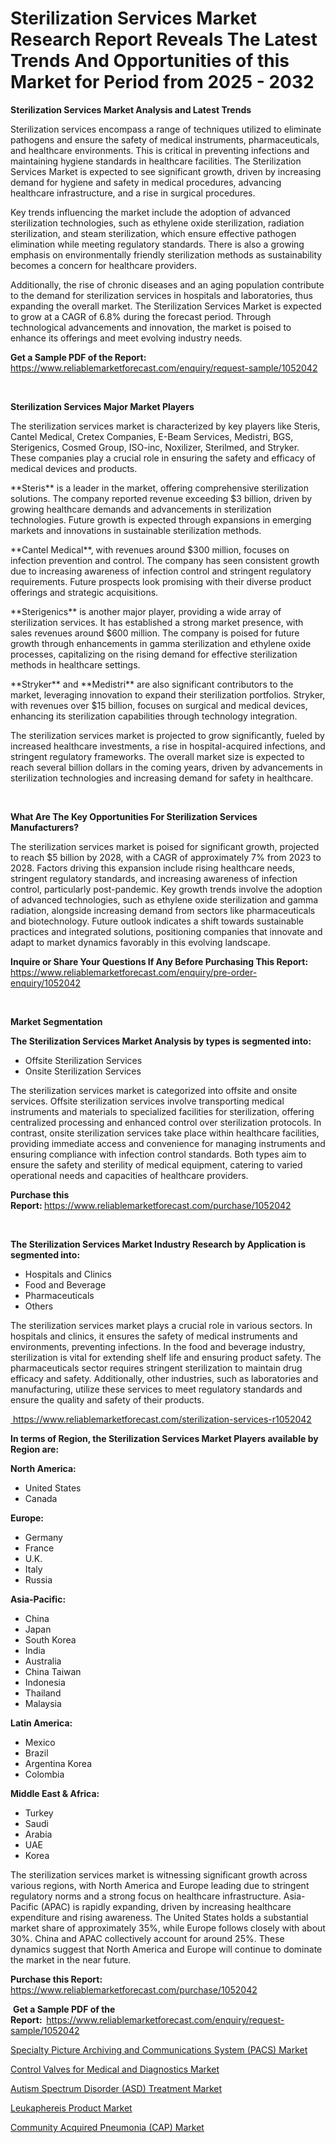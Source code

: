<p><h1>Sterilization Services Market Research Report Reveals The Latest Trends And Opportunities of this Market for Period from 2025 - 2032</h1></p><p><strong>Sterilization Services Market Analysis and Latest Trends</strong></p>
<p><p>Sterilization services encompass a range of techniques utilized to eliminate pathogens and ensure the safety of medical instruments, pharmaceuticals, and healthcare environments. This is critical in preventing infections and maintaining hygiene standards in healthcare facilities. The Sterilization Services Market is expected to see significant growth, driven by increasing demand for hygiene and safety in medical procedures, advancing healthcare infrastructure, and a rise in surgical procedures. </p><p>Key trends influencing the market include the adoption of advanced sterilization technologies, such as ethylene oxide sterilization, radiation sterilization, and steam sterilization, which ensure effective pathogen elimination while meeting regulatory standards. There is also a growing emphasis on environmentally friendly sterilization methods as sustainability becomes a concern for healthcare providers.</p><p>Additionally, the rise of chronic diseases and an aging population contribute to the demand for sterilization services in hospitals and laboratories, thus expanding the overall market. The Sterilization Services Market is expected to grow at a CAGR of 6.8% during the forecast period. Through technological advancements and innovation, the market is poised to enhance its offerings and meet evolving industry needs.</p></p>
<p><strong>Get a Sample PDF of the Report:&nbsp;</strong> <a href="https://www.reliablemarketforecast.com/enquiry/request-sample/1052042?utm_campaign=1875&utm_medium=2&utm_source=Github&utm_content=ia&utm_term=03032025&utm_id=sterilization-services">https://www.reliablemarketforecast.com/enquiry/request-sample/1052042</a></p>
<p>&nbsp;</p>
<p><strong>Sterilization Services Major Market Players</strong></p>
<p><p>The sterilization services market is characterized by key players like Steris, Cantel Medical, Cretex Companies, E-Beam Services, Medistri, BGS, Sterigenics, Cosmed Group, ISO-inc, Noxilizer, Sterilmed, and Stryker. These companies play a crucial role in ensuring the safety and efficacy of medical devices and products.</p><p>**Steris** is a leader in the market, offering comprehensive sterilization solutions. The company reported revenue exceeding $3 billion, driven by growing healthcare demands and advancements in sterilization technologies. Future growth is expected through expansions in emerging markets and innovations in sustainable sterilization methods.</p><p>**Cantel Medical**, with revenues around $300 million, focuses on infection prevention and control. The company has seen consistent growth due to increasing awareness of infection control and stringent regulatory requirements. Future prospects look promising with their diverse product offerings and strategic acquisitions.</p><p>**Sterigenics** is another major player, providing a wide array of sterilization services. It has established a strong market presence, with sales revenues around $600 million. The company is poised for future growth through enhancements in gamma sterilization and ethylene oxide processes, capitalizing on the rising demand for effective sterilization methods in healthcare settings.</p><p>**Stryker** and **Medistri** are also significant contributors to the market, leveraging innovation to expand their sterilization portfolios. Stryker, with revenues over $15 billion, focuses on surgical and medical devices, enhancing its sterilization capabilities through technology integration.</p><p>The sterilization services market is projected to grow significantly, fueled by increased healthcare investments, a rise in hospital-acquired infections, and stringent regulatory frameworks. The overall market size is expected to reach several billion dollars in the coming years, driven by advancements in sterilization technologies and increasing demand for safety in healthcare.</p></p>
<p>&nbsp;</p>
<p><strong>What Are The Key Opportunities For Sterilization Services Manufacturers?</strong></p>
<p><p>The sterilization services market is poised for significant growth, projected to reach $5 billion by 2028, with a CAGR of approximately 7% from 2023 to 2028. Factors driving this expansion include rising healthcare needs, stringent regulatory standards, and increasing awareness of infection control, particularly post-pandemic. Key growth trends involve the adoption of advanced technologies, such as ethylene oxide sterilization and gamma radiation, alongside increasing demand from sectors like pharmaceuticals and biotechnology. Future outlook indicates a shift towards sustainable practices and integrated solutions, positioning companies that innovate and adapt to market dynamics favorably in this evolving landscape.</p></p>
<p><strong>Inquire or Share Your Questions If Any Before Purchasing This Report:</strong> <a href="https://www.reliablemarketforecast.com/enquiry/pre-order-enquiry/1052042?utm_campaign=1875&utm_medium=2&utm_source=Github&utm_content=ia&utm_term=03032025&utm_id=sterilization-services">https://www.reliablemarketforecast.com/enquiry/pre-order-enquiry/1052042</a></p>
<p>&nbsp;</p>
<p><strong>Market Segmentation</strong></p>
<p><strong>The Sterilization Services Market Analysis by types is segmented into:</strong></p>
<p><ul><li>Offsite Sterilization Services</li><li>Onsite Sterilization Services</li></ul></p>
<p><p>The sterilization services market is categorized into offsite and onsite services. Offsite sterilization services involve transporting medical instruments and materials to specialized facilities for sterilization, offering centralized processing and enhanced control over sterilization protocols. In contrast, onsite sterilization services take place within healthcare facilities, providing immediate access and convenience for managing instruments and ensuring compliance with infection control standards. Both types aim to ensure the safety and sterility of medical equipment, catering to varied operational needs and capacities of healthcare providers.</p></p>
<p><strong>Purchase this Report:&nbsp;</strong><a href="https://www.reliablemarketforecast.com/purchase/1052042?utm_campaign=1875&utm_medium=2&utm_source=Github&utm_content=ia&utm_term=03032025&utm_id=sterilization-services">https://www.reliablemarketforecast.com/purchase/1052042</a></p>
<p>&nbsp;</p>
<p><strong>The Sterilization Services Market Industry Research by Application is segmented into:</strong></p>
<p><ul><li>Hospitals and Clinics</li><li>Food and Beverage</li><li>Pharmaceuticals</li><li>Others</li></ul></p>
<p><p>The sterilization services market plays a crucial role in various sectors. In hospitals and clinics, it ensures the safety of medical instruments and environments, preventing infections. In the food and beverage industry, sterilization is vital for extending shelf life and ensuring product safety. The pharmaceuticals sector requires stringent sterilization to maintain drug efficacy and safety. Additionally, other industries, such as laboratories and manufacturing, utilize these services to meet regulatory standards and ensure the quality and safety of their products.</p></p>
<p><a href="https://www.reliablemarketforecast.com/sterilization-services-r1052042?utm_campaign=1875&utm_medium=2&utm_source=Github&utm_content=ia&utm_term=03032025&utm_id=sterilization-services">&nbsp;https://www.reliablemarketforecast.com/sterilization-services-r1052042</a></p>
<p><strong>In terms of Region, the Sterilization Services Market Players available by Region are:</strong></p>
<p>
    <p> <strong> North America: </strong>
        <ul>
            <li>United States</li>
            <li>Canada</li>
        </ul>
        </p> 
    <p> <strong> Europe: </strong>
        <ul>
            <li>Germany</li>
            <li>France</li>
            <li>U.K.</li>
            <li>Italy</li>
            <li>Russia</li>
        </ul>
        </p> 
    <p> <strong> Asia-Pacific: </strong>
        <ul>
            <li>China</li>
            <li>Japan</li>
            <li>South Korea</li>
            <li>India</li>
            <li>Australia</li>
            <li>China Taiwan</li>
            <li>Indonesia</li>
            <li>Thailand</li>
            <li>Malaysia</li>
        </ul>
        </p> 
    <p> <strong> Latin America: </strong>
        <ul>
            <li>Mexico</li>
            <li>Brazil</li>
            <li>Argentina Korea</li>
            <li>Colombia</li>
        </ul>
        </p> 
    <p> <strong> Middle East & Africa: </strong>
        <ul>
            <li>Turkey</li>
            <li>Saudi</li>
            <li>Arabia</li>
            <li>UAE</li>
            <li>Korea</li>
        </ul>
    </p>
    </p>
<p><p>The sterilization services market is witnessing significant growth across various regions, with North America and Europe leading due to stringent regulatory norms and a strong focus on healthcare infrastructure. Asia-Pacific (APAC) is rapidly expanding, driven by increasing healthcare expenditure and rising awareness. The United States holds a substantial market share of approximately 35%, while Europe follows closely with about 30%. China and APAC collectively account for around 25%. These dynamics suggest that North America and Europe will continue to dominate the market in the near future.</p></p>
<p><strong>Purchase this Report: </strong><a href="https://www.reliablemarketforecast.com/purchase/1052042?utm_campaign=1875&utm_medium=2&utm_source=Github&utm_content=ia&utm_term=03032025&utm_id=sterilization-services">https://www.reliablemarketforecast.com/purchase/1052042</a></p>
<p>&nbsp;<strong>Get a Sample PDF of the Report:&nbsp;&nbsp;</strong><a href="https://www.reliablemarketforecast.com/enquiry/request-sample/1052042?utm_campaign=1875&utm_medium=2&utm_source=Github&utm_content=ia&utm_term=03032025&utm_id=sterilization-services">https://www.reliablemarketforecast.com/enquiry/request-sample/1052042</a></p>
<p><strong></strong></p>
<p><p><a href="https://github.com/akermigarib/Market-Research-Report-List-1/blob/main/specialty-picture-archiving-and-communications-system-pacs-market.md?utm_campaign=1875&utm_medium=2&utm_source=Github&utm_content=ia&utm_term=03032025&utm_id=sterilization-services">Specialty Picture Archiving and Communications System (PACS) Market</a></p><p><a href="https://github.com/kmettjanksj7/Market-Research-Report-List-1/blob/main/control-valves-for-medical-and-diagnostics-market.md?utm_campaign=1875&utm_medium=2&utm_source=Github&utm_content=ia&utm_term=03032025&utm_id=sterilization-services">Control Valves for Medical and Diagnostics Market</a></p><p><a href="https://github.com/huelarnzeba29/Market-Research-Report-List-1/blob/main/autism-spectrum-disorder-asd-treatment-market.md?utm_campaign=1875&utm_medium=2&utm_source=Github&utm_content=ia&utm_term=03032025&utm_id=sterilization-services">Autism Spectrum Disorder (ASD) Treatment Market</a></p><p><a href="https://github.com/dushornerfe/Market-Research-Report-List-1/blob/main/leukaphereis-product-market.md?utm_campaign=1875&utm_medium=2&utm_source=Github&utm_content=ia&utm_term=03032025&utm_id=sterilization-services">Leukaphereis Product Market</a></p><p><a href="https://github.com/bedelibekwe58/Market-Research-Report-List-1/blob/main/community-acquired-pneumonia-cap-market.md?utm_campaign=1875&utm_medium=2&utm_source=Github&utm_content=ia&utm_term=03032025&utm_id=sterilization-services">Community Acquired Pneumonia (CAP) Market</a></p></p>